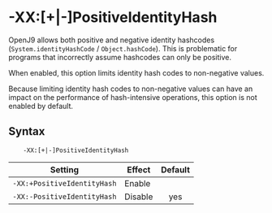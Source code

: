 <!--
* Copyright (c) 2017, 2021 IBM Corp. and others
*
* This program and the accompanying materials are made
* available under the terms of the Eclipse Public License 2.0
* which accompanies this distribution and is available at
* https://www.eclipse.org/legal/epl-2.0/ or the Apache
* License, Version 2.0 which accompanies this distribution and
* is available at https://www.apache.org/licenses/LICENSE-2.0.
*
* This Source Code may also be made available under the
* following Secondary Licenses when the conditions for such
* availability set forth in the Eclipse Public License, v. 2.0
* are satisfied: GNU General Public License, version 2 with
* the GNU Classpath Exception [1] and GNU General Public
* License, version 2 with the OpenJDK Assembly Exception [2].
*
* [1] https://www.gnu.org/software/classpath/license.html
* [2] http://openjdk.java.net/legal/assembly-exception.html
*
* SPDX-License-Identifier: EPL-2.0 OR Apache-2.0 OR GPL-2.0 WITH
* Classpath-exception-2.0 OR LicenseRef-GPL-2.0 WITH Assembly-exception
-->

# -XX:\[+|-\]PositiveIdentityHash

OpenJ9 allows both positive and negative identity hashcodes (`System.identityHashCode` / `Object.hashCode`). This is problematic for programs that incorrectly assume hashcodes can only be positive.

When enabled, this option limits identity hash codes to non-negative values.

Because limiting identity hash codes to non-negative values can have an impact on the performance of hash-intensive operations, this option is not enabled by default.

## Syntax

        -XX:[+|-]PositiveIdentityHash

| Setting                     | Effect  | Default                                                                        |
|-----------------------------|---------|:------------------------------------------------------------------------------:|
| `-XX:+PositiveIdentityHash` | Enable  |                                                                                |
| `-XX:-PositiveIdentityHash` | Disable | <i class="fa fa-check" aria-hidden="true"></i><span class="sr-only">yes</span> |




<!-- ==== END OF TOPIC ==== xxpositiveidentityhash.md ==== -->
